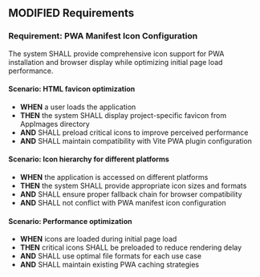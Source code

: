 ## MODIFIED Requirements
### Requirement: PWA Manifest Icon Configuration
The system SHALL provide comprehensive icon support for PWA installation and browser display while optimizing initial page load performance.

#### Scenario: HTML favicon optimization
- **WHEN** a user loads the application
- **THEN** the system SHALL display project-specific favicon from AppImages directory
- **AND** SHALL preload critical icons to improve perceived performance
- **AND** SHALL maintain compatibility with Vite PWA plugin configuration

#### Scenario: Icon hierarchy for different platforms
- **WHEN** the application is accessed on different platforms
- **THEN** the system SHALL provide appropriate icon sizes and formats
- **AND** SHALL ensure proper fallback chain for browser compatibility
- **AND** SHALL not conflict with PWA manifest icon configuration

#### Scenario: Performance optimization
- **WHEN** icons are loaded during initial page load
- **THEN** critical icons SHALL be preloaded to reduce rendering delay
- **AND** SHALL use optimal file formats for each use case
- **AND** SHALL maintain existing PWA caching strategies